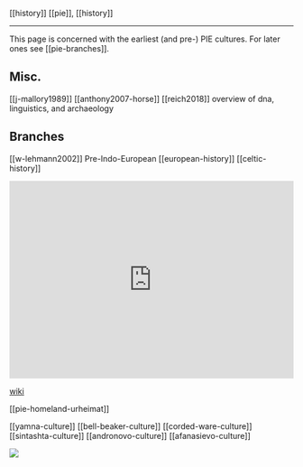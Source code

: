 [[history]]
[[pie]], [[history]]

---

This page is concerned with the earliest (and pre-) PIE cultures. For later ones see [[pie-branches]].

## Misc.
[[j-mallory1989]]
[[anthony2007-horse]]
[[reich2018]] overview of dna, linguistics, and archaeology

## Branches
[[w-lehmann2002]] Pre-Indo-European
[[european-history]]
[[celtic-history]]




<iframe width="100%" height="350" frameborder="0" allow="accelerometer; autoplay; clipboard-write; encrypted-media; gyroscope; picture-in-picture" allowfullscreen src="https://en.wikipedia.org/wiki/Proto-Indo-European-society#Chronology"></iframe>

[wiki](https://en.wikipedia.org/wiki/Proto-Indo-European-society#Chronology)



[[pie-homeland-urheimat]]

[[yamna-culture]]
[[bell-beaker-culture]]
[[corded-ware-culture]]
[[sintashta-culture]]
[[andronovo-culture]]
[[afanasievo-culture]]


![](pics/290860.jpg)